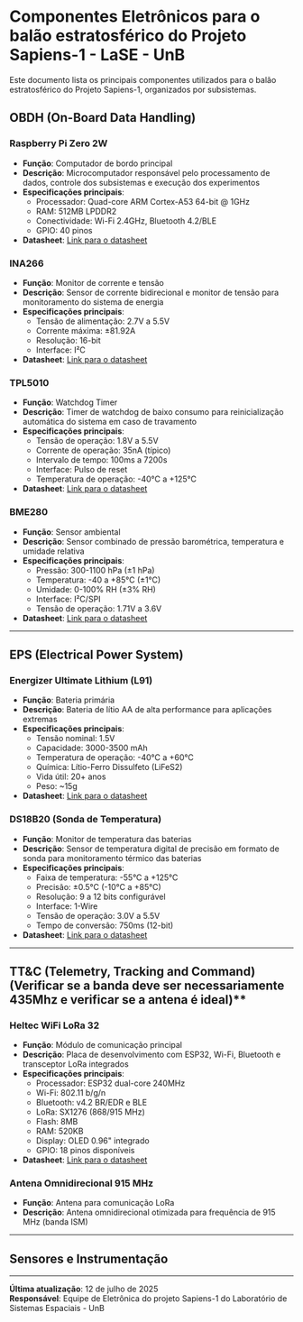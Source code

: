 # Componentes Eletrônicos para o balão estratosférico do Projeto Sapiens-1 - LaSE - UnB

Este documento lista os principais componentes utilizados para o balão estratosférico do Projeto Sapiens-1, organizados por subsistemas.

## OBDH (On-Board Data Handling)

### Raspberry Pi Zero 2W
- **Função**: Computador de bordo principal
- **Descrição**: Microcomputador responsável pelo processamento de dados, controle dos subsistemas e execução dos experimentos
- **Especificações principais**:
  - Processador: Quad-core ARM Cortex-A53 64-bit @ 1GHz
  - RAM: 512MB LPDDR2
  - Conectividade: Wi-Fi 2.4GHz, Bluetooth 4.2/BLE
  - GPIO: 40 pinos
- **Datasheet**: [Link para o datasheet](https://datasheets.raspberrypi.com/rpizero2/raspberry-pi-zero-2-w-product-brief.pdf)

### INA266
- **Função**: Monitor de corrente e tensão
- **Descrição**: Sensor de corrente bidirecional e monitor de tensão para monitoramento do sistema de energia
- **Especificações principais**:
  - Tensão de alimentação: 2.7V a 5.5V
  - Corrente máxima: ±81.92A
  - Resolução: 16-bit
  - Interface: I²C
- **Datasheet**: [Link para o datasheet](https://www.alldatasheet.com/datasheet-pdf/pdf/419932/TI1/INA226.html)

### TPL5010
- **Função**: Watchdog Timer
- **Descrição**: Timer de watchdog de baixo consumo para reinicialização automática do sistema em caso de travamento
- **Especificações principais**:
  - Tensão de operação: 1.8V a 5.5V
  - Corrente de operação: 35nA (típico)
  - Intervalo de tempo: 100ms a 7200s
  - Interface: Pulso de reset
  - Temperatura de operação: -40°C a +125°C
- **Datasheet**: [Link para o datasheet](https://www.alldatasheet.com/datasheet-pdf/pdf/683850/TI1/TPL5010.html)

### BME280
- **Função**: Sensor ambiental
- **Descrição**: Sensor combinado de pressão barométrica, temperatura e umidade relativa
- **Especificações principais**:
  - Pressão: 300-1100 hPa (±1 hPa)
  - Temperatura: -40 a +85°C (±1°C)
  - Umidade: 0-100% RH (±3% RH)
  - Interface: I²C/SPI
  - Tensão de operação: 1.71V a 3.6V
- **Datasheet**: [Link para o datasheet](https://www.alldatasheet.com/datasheet-pdf/pdf/2163285/BOSCH/BME280.html)

---

## EPS (Electrical Power System)

### Energizer Ultimate Lithium (L91)
- **Função**: Bateria primária
- **Descrição**: Bateria de lítio AA de alta performance para aplicações extremas
- **Especificações principais**:
  - Tensão nominal: 1.5V
  - Capacidade: 3000-3500 mAh
  - Temperatura de operação: -40°C a +60°C
  - Química: Lítio-Ferro Dissulfeto (LiFeS2)
  - Vida útil: 20+ anos
  - Peso: ~15g
- **Datasheet**: [Link para o datasheet](https://data.energizer.com/pdfs/l91.pdf)

### DS18B20 (Sonda de Temperatura)
- **Função**: Monitor de temperatura das baterias
- **Descrição**: Sensor de temperatura digital de precisão em formato de sonda para monitoramento térmico das baterias
- **Especificações principais**:
  - Faixa de temperatura: -55°C a +125°C
  - Precisão: ±0.5°C (-10°C a +85°C)
  - Resolução: 9 a 12 bits configurável
  - Interface: 1-Wire
  - Tensão de operação: 3.0V a 5.5V
  - Tempo de conversão: 750ms (12-bit)
- **Datasheet**: [Link para o datasheet](https://www.alldatasheet.com/datasheet-pdf/pdf/58557/DALLAS/DS18B20.html)

---

## TT&C (Telemetry, Tracking and Command) (Verificar se a banda deve ser necessariamente 435Mhz e verificar se a antena é ideal)**

### Heltec WiFi LoRa 32
- **Função**: Módulo de comunicação principal
- **Descrição**: Placa de desenvolvimento com ESP32, Wi-Fi, Bluetooth e transceptor LoRa integrados
- **Especificações principais**:
  - Processador: ESP32 dual-core 240MHz
  - Wi-Fi: 802.11 b/g/n
  - Bluetooth: v4.2 BR/EDR e BLE
  - LoRa: SX1276 (868/915 MHz)
  - Flash: 8MB
  - RAM: 520KB
  - Display: OLED 0.96" integrado
  - GPIO: 18 pinos disponíveis
- **Datasheet**: [Link para o datasheet](https://heltec.org/project/wifi-lora-32-v3/)

### Antena Omnidirecional 915 MHz
- **Função**: Antena para comunicação LoRa
- **Descrição**: Antena omnidirecional otimizada para frequência de 915 MHz (banda ISM)

---

## Sensores e Instrumentação

---

**Última atualização**: 12 de julho de 2025  
**Responsável**: Equipe de Eletrônica do projeto Sapiens-1 do Laboratório de Sistemas Espaciais - UnB